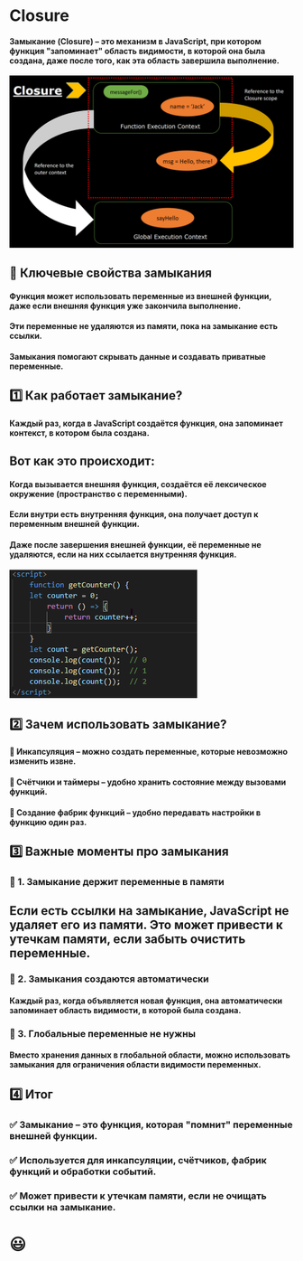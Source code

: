 # Closure
#### Замыкание (Closure) – это механизм в JavaScript, при котором функция "запоминает" область видимости, в которой она была создана, даже после того, как эта область завершила выполнение.
![closure](u9DtfkfO0.png)

## 📌 Ключевые свойства замыкания
#### Функция может использовать переменные из внешней функции, даже если внешняя функция уже закончила выполнение.
#### Эти переменные не удаляются из памяти, пока на замыкание есть ссылки.
#### Замыкания помогают скрывать данные и создавать приватные переменные.
## 1️⃣ Как работает замыкание?
#### Каждый раз, когда в JavaScript создаётся функция, она запоминает контекст, в котором была создана.

## Вот как это происходит:

#### Когда вызывается внешняя функция, создаётся её лексическое окружение (пространство с переменными).
#### Если внутри есть внутренняя функция, она получает доступ к переменным внешней функции.
#### Даже после завершения внешней функции, её переменные не удаляются, если на них ссылается внутренняя функция.
![closure](image-3.png)
## 2️⃣ Зачем использовать замыкание?
#### 🔹 Инкапсуляция – можно создать переменные, которые невозможно изменить извне.
#### 🔹 Счётчики и таймеры – удобно хранить состояние между вызовами функций.
#### 🔹 Создание фабрик функций – удобно передавать настройки в функцию один раз.
## 3️⃣ Важные моменты про замыкания
### 📌 1. Замыкание держит переменные в памяти
## Если есть ссылки на замыкание, JavaScript не удаляет его из памяти. Это может привести к утечкам памяти, если забыть очистить переменные.

### 📌 2. Замыкания создаются автоматически
#### Каждый раз, когда объявляется новая функция, она автоматически запоминает область видимости, в которой была создана.

### 📌 3. Глобальные переменные не нужны
#### Вместо хранения данных в глобальной области, можно использовать замыкания для ограничения области видимости переменных.

## 4️⃣ Итог
### ✅ Замыкание – это функция, которая "помнит" переменные внешней функции.
### ✅ Используется для инкапсуляции, счётчиков, фабрик функций и обработки событий.
### ✅ Может привести к утечкам памяти, если не очищать ссылки на замыкание.

#  😃
